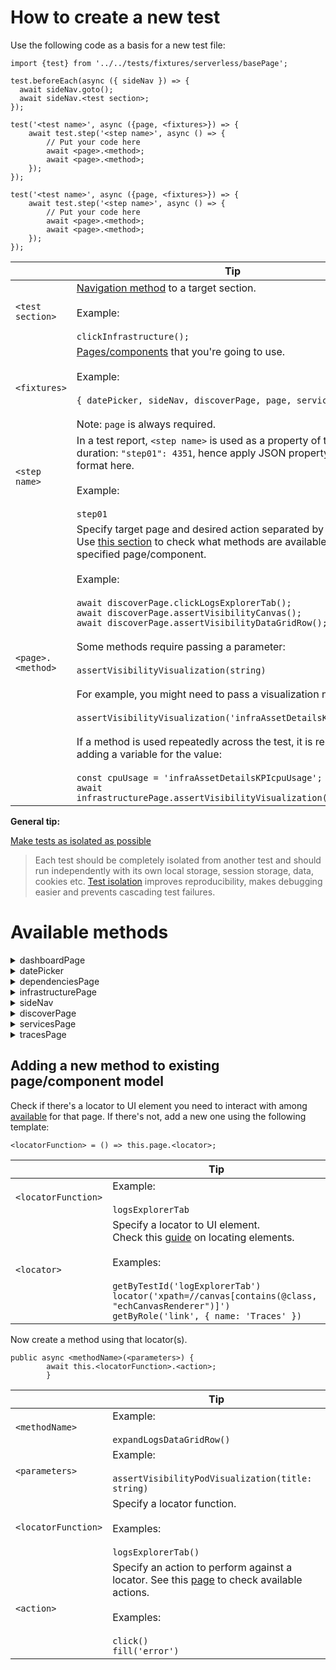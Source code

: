 # How to create a new test

Use the following code as a basis for a new test file:
```
import {test} from '../../tests/fixtures/serverless/basePage';

test.beforeEach(async ({ sideNav }) => {
  await sideNav.goto();
  await sideNav.<test section>;
});

test('<test name>', async ({page, <fixtures>}) => { 
    await test.step('<step name>', async () => {
        // Put your code here
        await <page>.<method>;
        await <page>.<method>;
    });
});

test('<test name>', async ({page, <fixtures>}) => {
    await test.step('<step name>', async () => {
        // Put your code here
        await <page>.<method>;
        await <page>.<method>;
    });
});
```
|   | Tip |
| ------------- | ------------- |
| `<test section>`  | [Navigation method](https://github.com/elastic/oblt-playwright/blob/main/docs/guidelines.md#landingpage) to a target section.<br><br>Example:<br><br>`clickInfrastructure();`  |
| `<fixtures>`  | [Pages/components](https://github.com/elastic/oblt-playwright/blob/main/docs/guidelines.md#available-methods) that you're going to use.<br><br>Example:<br><br>`{ datePicker, sideNav, discoverPage, page, servicesPage }`<br><br>Note: `page` is always required.  |
| `<step name>`  | In a test report, `<step name>` is used as a property of the step duration: `"step01": 4351`, hence apply JSON property name format here.<br><br>Example:<br><br>`step01` |
| `<page>.<method>` | Specify target page and desired action separated by a dot.<br>Use [this section](https://github.com/elastic/oblt-playwright/blob/main/docs/guidelines.md#available-methods) to check what methods are available for the specified page/component.<br><br>Example:<br><br>`await discoverPage.clickLogsExplorerTab();`<br>`await discoverPage.assertVisibilityCanvas();`<br>`await discoverPage.assertVisibilityDataGridRow();`<br><br>Some methods require passing a parameter:<br><br>`assertVisibilityVisualization(string)`<br><br>For example, you might need to pass a visualization name:<br><br>`assertVisibilityVisualization('infraAssetDetailsKPIcpuUsage')`<br><br>If a method is used repeatedly across the test, it is recommended adding a variable for the value:<br><br>`const cpuUsage = 'infraAssetDetailsKPIcpuUsage';`<br>`await infrastructurePage.assertVisibilityVisualization(cpuUsage);` |

**General tip:**

[Make tests as isolated as possible](https://playwright.dev/docs/best-practices#make-tests-as-isolated-as-possible)

> Each test should be completely isolated from another test and should run independently with its own local storage, session storage, data, cookies etc. [Test isolation](https://playwright.dev/docs/browser-contexts) improves reproducibility, makes debugging easier and prevents cascading test failures.

# Available methods

<details>
<summary>dashboardPage</summary>

## [dashboardPage](https://github.com/elastic/oblt-playwright/blob/main/tests/serverless/pom/pages/dashboard.page.ts)

| Actions  |
| :------------ |
| `clickOptions()` |
| `clickTags()` |
| `closeFlyout()` |
| `filterByKubernetesTag()` |
| `kubernetesVisualizationOptions(string)` |
| `logQuery()` |
| `logQueryTime(string)` |
| `logRequestTime(string)` |
| `openRequestsView()` |
| `queryToClipboard()` |

| Assertions  |
| :------------ |
| `assertVisibilityHeading()` |
| `assertVisibilityTable()` |
| `assertVisibilityVisualization(string)` |
</details>

<details>
<summary>datePicker</summary>

## [datePicker](https://github.com/elastic/oblt-playwright/blob/main/tests/serverless/pom/components/date_picker.component.ts)

| Actions  |
| :------------ |
| `clickApplyButton()` |
| `clickDatePicker()` |
| `fillTimeValue(string)` |
| `selectDate()` |
| `selectTimeUnit(string)` |

| Assertions  |
| :------------ |
| `assertVisibilityDatePicker()` |
| `assertSelectedDate()` |
</details>

<details>
<summary>dependenciesPage</summary>

## [dependenciesPage](https://github.com/elastic/oblt-playwright/blob/main/tests/serverless/pom/pages/dependencies.page.ts)

| Actions  |
| :------------ |
| `clickInvestigateButton()` |
| `clickTableRow()` |
| `clickTimelineTransaction()` |
| `clickTraceLogsButton()` |
| `openOperationsTab()` |

| Assertions  |
| :------------ |
| `assertVisibilityTable()` |
| `assertVisibilityTabPanel()` |
| `assertVisibilityTimelineTransaction()` |
</details>

<details>
<summary>infrastructurePage</summary>

## [infrastructurePage](https://github.com/elastic/oblt-playwright/blob/main/tests/serverless/pom/pages/infrastructure.page.ts)

| Actions  |
| :------------ |
| `clickDismiss()` |
| `clickNodeWaffleContainer()` |
| `clickPopoverK8sMetrics()` |
| `clickTableCell()` |
| `closeFlyout()` |
| `closeInfraAssetDetailsFlyout()` |
| `hostsVisualizationOptions(string)` |
| `logQuery()` |
| `openHostsLogs()` |
| `openRequestsView()` |
| `queryToClipboard()` |
| `searchErrors()` |
| `sortByMetricValue()` |
| `switchInventoryToPodsView()` |
| `switchToTableView()` |

| Assertions  |
| :------------ |
| `assertVisibilityPodVisualization(string)` |
| `assertVisibilityVisualization(string)` |
</details>

<details>
<summary>sideNav</summary>

## [sideNav](https://github.com/elastic/oblt-playwright/blob/main/tests/serverless/pom/pages/landing.page.ts)

| Actions  |
| :------------ |
| `clickDiscover()` |
| `clickDashboards()` |
| `clickApplications()` |
| `clickServices()` |
| `clickTraces()` |
| `clickDependencies()` |
| `clickInfrastructure()` |
| `clickInventory()` |
| `clickHosts` |
| `clickSettings()` |
| `clickManagement()` |
| `clickFleet()` |
</details>

<details>
<summary>discoverPage</summary>

## [discoverPage](https://github.com/elastic/oblt-playwright/blob/main/tests/serverless/pom/pages/logs_explorer.page.ts)

| Actions  |
| :------------ |
| `clickLogsExplorerTab()` |
| `expandLogsDataGridRow()` |
| `filterByNginxAccess()` |
| `filterLogsByError()` |

| Assertions  |
| :------------ |
| `assertVisibilityCanvas()` |
| `assertVisibilityDataGridRow()` |
| `assertVisibilityDocViewer()` |
| `assertVisibilityFlyoutLogMessage()` |
| `assertVisibilityFlyoutService()` |
</details>

<details>
<summary>servicesPage</summary>

## [servicesPage](https://github.com/elastic/oblt-playwright/blob/main/tests/serverless/pom/pages/services.page.ts)

| Actions  |
| :------------ |
| `clickInvestigate()` |
| `clickHostLogsButton()` |
| `filterByCorrelationValue()` |
| `filterByFieldValue()` |
| `openFailedTransactionCorrelationsTab()` |
| `openTransactionsTab()` |
| `selectMostImpactfulTransaction()` |
| `selectServiceOpbeansGo()` |

| Assertions  |
| :------------ |
| `assertVisibilityCorrelationButton()` |
| `assertVisibilityErrorDistributionChart()` |
| `assertVisibilityVisualization(string)` |
</details>

<details>
<summary>tracesPage</summary>

## [tracesPage](https://github.com/elastic/oblt-playwright/blob/main/tests/serverless/pom/pages/traces.page.ts)

| Actions  |
| :------------ |
| `openExplorerTab()` |
| `clickRelatedError()` |
| `filterBy(string)` |
</details>

## Adding a new method to existing page/component model

Check if there's a locator to UI element you need to interact with among [available](https://github.com/elastic/oblt-playwright/tree/main/tests/serverless/pom) for that page. If there's not, add a new one using the following template:

```
<locatorFunction> = () => this.page.<locator>;
```
|   | Tip  |
| :------------ | ------------- |
| `<locatorFunction>` | Example:<br><br>`logsExplorerTab` |
| `<locator>` | Specify a locator to UI element.<br>Check this [guide](https://playwright.dev/docs/locators) on locating elements.<br><br>Examples:<br><br>`getByTestId('logExplorerTab')`<br>`locator('xpath=//canvas[contains(@class, "echCanvasRenderer")]')`<br>`getByRole('link', { name: 'Traces' })` |

Now create a method using that locator(s).

```
public async <methodName>(<parameters>) {
        await this.<locatorFunction>.<action>;
        }
```

|   | Tip  |
| :------------ | ------------- |
| `<methodName>` | Example:<br><br>`expandLogsDataGridRow()` |
| `<parameters>` | Example:<br><br>`assertVisibilityPodVisualization(title: string)` |
| `<locatorFunction>` | Specify a locator function.<br><br>Examples:<br><br>`logsExplorerTab()` |
| `<action>` | Specify an action to perform against a locator. See this [page](https://playwright.dev/docs/input) to check available actions.<br><br>Examples:<br><br>`click()`<br>`fill('error')` |
